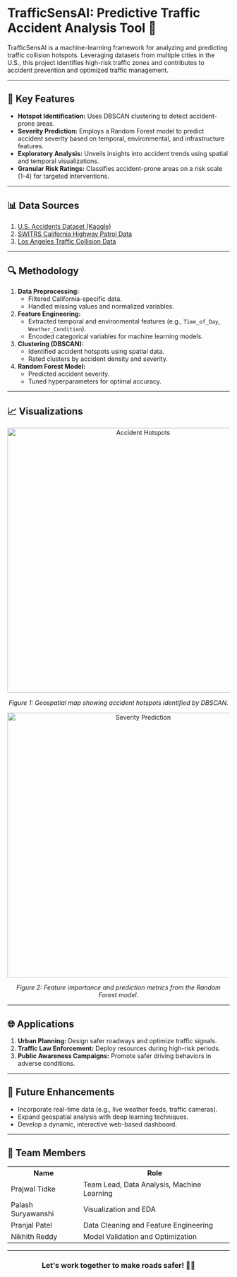 # TrafficSensAI: Predictive Traffic Accident Analysis Tool 🚦

TrafficSensAI is a machine-learning framework for analyzing and predicting traffic collision hotspots. Leveraging datasets from multiple cities in the U.S., this project identifies high-risk traffic zones and contributes to accident prevention and optimized traffic management.

---

## 🌟 Key Features
- **Hotspot Identification:** Uses DBSCAN clustering to detect accident-prone areas.
- **Severity Prediction:** Employs a Random Forest model to predict accident severity based on temporal, environmental, and infrastructure features.
- **Exploratory Analysis:** Unveils insights into accident trends using spatial and temporal visualizations.
- **Granular Risk Ratings:** Classifies accident-prone areas on a risk scale (1-4) for targeted interventions.

---

## 📊 Data Sources
1. [U.S. Accidents Dataset (Kaggle)](https://www.kaggle.com/datasets/sobhanmoosavi/us-accidents)
2. [SWITRS California Highway Patrol Data](https://opendata.sandag.org/Transportation/Safety-Collisions-SWITRS-2023/7mrt-w2uu/data)
3. [Los Angeles Traffic Collision Data](https://data.lacity.org/Public-Safety/Traffic-Collision-Data-from-2010-to-Present/d5tf-ez2w/data)

---

## 🔍 Methodology
1. **Data Preprocessing:**
   - Filtered California-specific data.
   - Handled missing values and normalized variables.
2. **Feature Engineering:**
   - Extracted temporal and environmental features (e.g., `Time_of_Day`, `Weather_Condition`).
   - Encoded categorical variables for machine learning models.
3. **Clustering (DBSCAN):**
   - Identified accident hotspots using spatial data.
   - Rated clusters by accident density and severity.
4. **Random Forest Model:**
   - Predicted accident severity.
   - Tuned hyperparameters for optimal accuracy.

---

## 📈 Visualizations

<div align="center">
  <img src="https://via.placeholder.com/600x300?text=Geospatial+Hotspots" alt="Accident Hotspots" width="600">
  <p><i>Figure 1: Geospatial map showing accident hotspots identified by DBSCAN.</i></p>
  
  <img src="https://via.placeholder.com/600x300?text=Severity+Prediction+Results" alt="Severity Prediction" width="600">
  <p><i>Figure 2: Feature importance and prediction metrics from the Random Forest model.</i></p>
</div>

---

## 🌐 Applications
1. **Urban Planning:** Design safer roadways and optimize traffic signals.
2. **Traffic Law Enforcement:** Deploy resources during high-risk periods.
3. **Public Awareness Campaigns:** Promote safer driving behaviors in adverse conditions.

---

## 🚀 Future Enhancements
- Incorporate real-time data (e.g., live weather feeds, traffic cameras).
- Expand geospatial analysis with deep learning techniques.
- Develop a dynamic, interactive web-based dashboard.

---

## 🤝 Team Members
<table align="center">
  <tr>
    <th>Name</th>
    <th>Role</th>
  </tr>
  <tr>
    <td>Prajwal Tidke</td>
    <td>Team Lead, Data Analysis, Machine Learning</td>
  </tr>
  <tr>
    <td>Palash Suryawanshi</td>
    <td>Visualization and EDA</td>
  </tr>
  <tr>
    <td>Pranjal Patel</td>
    <td>Data Cleaning and Feature Engineering</td>
  </tr>
  <tr>
    <td>Nikhith Reddy</td>
    <td>Model Validation and Optimization</td>
  </tr>
</table>

---

<div align="center">
  <h3>Let's work together to make roads safer! 🚗✨</h3>
</div>
